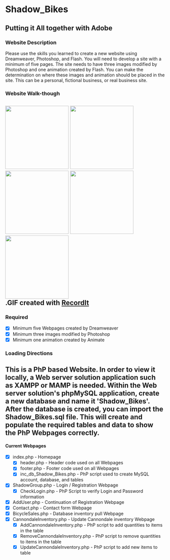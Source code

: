 # Shadow_Bikes
## Putting it All together with Adobe

### Website Description
Please use the skills you learned to create a new website using Dreamweaver, Photoshop, and Flash. You will need to develop a site with a minimum of five pages. The site needs to have three images modified by Photoshop and one animation created by Flash. You can make the determination on where these images and animation should be placed in the site.  This can be a personal, fictional business, or real business site.

### Website Walk-though
<img src="http://recordit.co/QZHb8ntZNC.gif" width=200> <img src="http://recordit.co/6WbIninPmp.gif" width=200> <img src="http://recordit.co/KKd50tb3JC.gif" width=200> <img src="http://recordit.co/fcby71Zvlu.gif" width=200> <br> <img src="http://recordit.co/LUDQty3Q8E.gif" width=200> <br>.GIF created with [RecordIt](http://recordit.co/)<br>
-
### Required
- [x] Minimum five Webpages created by Dreamweaver
- [x] Minimum three images modified by Photoshop
- [x] Minimum one animation created by Animate

### Loading Directions
This is a PhP based Website. In order to view it locally, a Web server solution application such as XAMPP or MAMP is needed. Within the Web server solution's phpMySQL application, create a new database and name it 'Shadow_Bikes'. After the database is created, you can import the Shadow_Bikes.sql file. This will create and populate the required tables and data to show the PhP Webpages correctly.
-
#### Current Webpages
- [x] index.php - Homepage
  - [x] header.php - Header code used on all Webpages
  - [x] footer.php - Footer code used on all Webpages
  - [x] inc_db_Shadow_Bikes.php - PhP script used to create MySQL account, database, and tables
- [x] ShadowGroup.php - Login / Registration Webpage
  - [x] CheckLogin.php - PhP Script to verify Login and Password information
- [x] AddUser.php - Continuation of Registration Webpage
- [x] Contact.php - Contact form Webpage
- [x] BicycleSales.php - Database inventory pull Webpage
- [x] CannondaleInventory.php - Update Cannondale inventory Webpage
  - [x] AddCannondaleInventory.php - PhP script to add quantities to items in the table
  - [x] RemoveCannondaleInventory.php - PhP script to remove quantities to items in the table
  - [x] UpdateCannondaleInventory.php - PhP script to add new items to table
